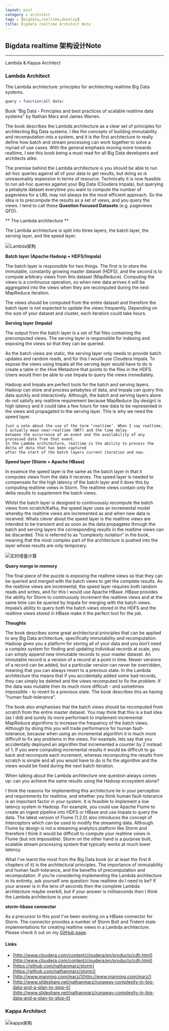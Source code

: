 ```yaml
---
layout: post
category : architect
tags : [bigdata,realtime,develop]
title: Bigdata realtime Architect Note
---
```


## Bigdata realtime 架构设计Note
------------------------------------------------------------

Lambda & Kappa Architect

### Lambda Architect

The Lambda architecture: principles for architecting realtime Big Data systems.

```java
query = function(all data)
```

Book “Big Data - Principles and best practices of scalable realtime data systems" by Nathan Marz and James Warren.

The book describes the Lambda architecture as a clear set of principles for architecting Big Data systems. I like the concepts of building immutability and recomputation into a system, and it is the first architecture to really define how batch and stream processing can work together to solve a myriad of use cases. With the general emphasis moving more towards realtime, I see this book being a must read for all Big Data developers and architects alike.

The premise behind the Lambda architecture is you should be able to run ad-hoc queries against all of your data to get results, but doing so is unreasonably expensive in terms of resource. Technically it is now feasible to run ad-hoc queries against your Big Data (Cloudera Impala), but querying a petabyte dataset everytime you want to compute the number of pageviews for a URL may not always be the most efficient approach. So the idea is to precompute the results as a set of views, and you query the views. I tend to call these **Question Focused Datasets** (e.g. pageviews QFD).

** The Lambda architecture **

The Lambda architecture is split into three layers, the batch layer, the serving layer, and the speed layer.

![Lambda架构](_includes/lambda_arch.png)

**Batch layer (Apache Hadoop + HDFS/Impala)** 

The batch layer is responsible for two things. The first is to store the immutable, constantly growing master dataset (HDFS), and the second is to compute arbitrary views from this dataset (MapReduce). Computing the views is a continuous operation, so when new data arrives it will be aggregated into the views when they are recomputed during the next MapReduce iteration.

The views should be computed from the entire dataset and therefore the batch layer is not expected to update the views frequently. Depending on the size of your dataset and cluster, each iteration could take hours.

**Serving layer (Impala)**

The output from the batch layer is a set of flat files containing the precomputed views. The serving layer is responsible for indexing and exposing the views so that they can be queried.

As the batch views are static, the serving layer only needs to provide batch updates and random reads, and for this I would use Cloudera Impala. To expose the views using Impala all the serving layer would have to do is create a table in the Hive Metastore that points to the files in the HDFS. Users would then be able to use Impala to query the views immediately.

Hadoop and Impala are perfect tools for the batch and serving layers. Hadoop can store and process petabytes of data, and Impala can query this data quickly and interactively. Although, the batch and serving layers alone do not satisfy any realtime requirement because MapReduce (by design) is high latency and it could take a few hours for new data to be represented in the views and propagated to the serving layer. This is why we need the speed layer.

	Just a note about the use of the term ‘realtime’. When I say realtime, I actually mean near-realtime (NRT) and the time delay 
	between the occurrence of an event and the availability of any processed data from that event. 
	In the Lambda architecture, realtime is the ability to process the delta of data that has been captured 
	after the start of the batch layers current iteration and now.

**Speed layer (Storm + Apache HBase)**

In essence the speed layer is the same as the batch layer in that it computes views from the data it receives. The speed layer is needed to compensate for the high latency of the batch layer and it does this by computing realtime views in Storm. The realtime views contain only the delta results to supplement the batch views.

Whilst the batch layer is designed to continuously recompute the batch views from scratch/Kafka, the speed layer uses an incremental model whereby the realtime views are incremented as and when new data is received. Whats clever about the speed layer is the realtime views are intended to be transient and as soon as the data propagates through the batch and serving layers the corresponding results in the realtime views can be discarded. This is referred to as “complexity isolation” in the book, meaning that the most complex part of the architecture is pushed into the layer whose results are only temporary.

![实时增量计算](_includes/realtime_query.png)

**Query merge in memory**

The final piece of the puzzle is exposing the realtime views so that they can be queried and merged with the batch views to get the complete results. As the realtime views are incremental, the speed layer requires both random reads and writes, and for this I would use Apache HBase. HBase provides the ability for Storm to continuously increment the realtime views and at the same time can be queried by Impala for merging with the batch views. Impala’s ability to query both the batch views stored in the HDFS and the realtime views stored in HBase make it the perfect tool for the job.

**Thoughts** 

The book describes some great architectural principles that can be applied to any Big Data architecture, specifically immutability and recomputation. Hadoop gives you a platform for storing all of your data and you don’t need a complex system for finding and updating individual records at scale, you can simply append new immutable records to your master dataset. An immutable record is a version of a record at a point in time. Newer versions of a record can be added, but a particular version can never be overridden, meaning that you can always revert to a previous state. In the Lambda architecture this means that if you accidentally added some bad records, they can simply be deleted and the views recomputed to fix the problem. If the data was mutable then its much more difficult - and sometimes impossible - to revert to a previous state. The book describes this as having “human fault-tolerance”.

The book also emphasises that the batch views should be recomputed from scratch from the entire master dataset. You may think that this is a bad idea (as I did) and surely its more performant to implement incremental MapReduce algorithms to increase the frequency of the batch views. Although by doing this you will trade performance for human fault-tolerance, because when using an incremental algorithm it is much more difficult to fix any problems in the views. For example, lets say that you accidentally deployed an algorithm that incremented a counter by 2 instead of 1. If you were computing incremental results it would be difficult to go back and recompute each increment, whereas recomputing the results from scratch is simple and all you would have to do is fix the algorithm and the views would be fixed during the next batch iteration.

When talking about the Lambda architecture one question always comes up: can you achieve the same results using the Hadoop ecosystem alone?

I think the reasons for implementing this architecture lie in your perception and requirements for realtime, and whether you think human fault-tolerance is an important factor in your system. It is feasible to implement a low latency system in Hadoop. For example, you could use Apache Flume to create an ingest pipeline into HDFS or HBase and use Impala to query the data. The latest version of Flume (1.2.0) also introduces the concept of Interceptors which can be used to modify the streaming data. Although Flume by design is not a streaming analytics platform like Storm and therefore I think it would be difficult to compute your realtime views in Flume (but not impossible). Storm on the other hand is a purpose built, scalable stream processing system that typically works at much lower latency.

What I’ve learnt the most from the Big Data book (or at least the first 6 chapters of it) is the architectural principles. The importance of immutability and human fault-tolerance, and the benefits of precomputation and recomputation. If you’re considering implementing the Lambda architecture in its entirety, ask yourself one question: how realtime do I need to be? If your answer is in the tens of seconds then the complete Lambda architecture maybe overkill, but if your answer is milliseconds then I think the Lambda architecture is your answer.

**storm-hbase connector** 

As a precursor to this post I’ve been working on a HBase connector for Storm. The connector provides a number of Storm Bolt and Trident state implementations for creating realtime views in a Lambda architecture. Please check it out on my [GitHub page](https://github.com/jrkinley/storm-hbase).

#### Links

- [http://www.cloudera.com/content/cloudera/en/products/cdh.html](http://www.cloudera.com/content/cloudera/en/products/cdh.html)
- [https://github.com/nathanmarz/storm](https://github.com/nathanmarz/storm()
- [http://www.manning.com/marz/](http://www.manning.com/marz/)
- [http://www.slideshare.net/nathanmarz/runaway-complexity-in-big-data-and-a-plan-to-stop-it](http://www.slideshare.net/nathanmarz/runaway-complexity-in-big-data-and-a-plan-to-stop-it)


### Kappa Architect


![kappa架构](_includes/Kappa_arch.png)

